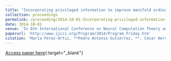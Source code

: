 ```yaml
---
title: "Incorporating privileged information to improve manifold ordinal regression"
collection: proceedings
permalink: /proceeding/2014-10-01-Incorporating-privileged-information-to-improve-manifold-ordinal-regression
date: 2014-10-01
venue: 'In 6th International Conference on Neural Computation Theory and Applications (NCTA2014)'
paperurl: 'http://www.ijcci.org/Program/2014/Program_Friday.htm'
citation: 'María Pérez-Ortiz, **Pedro Antonio Gutiérrez, **, César Hervás-Martínez, &quot;Incorporating privileged information to improve manifold ordinal regression.&quot; In 6th International Conference on Neural Computation Theory and Applications (NCTA2014), 2014, Roma (Italy), pp.187-194.'
---
```

[Access paper here](http://www.ijcci.org/Program/2014/Program_Friday.htm){:target="_blank"}
